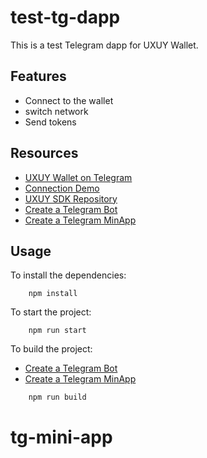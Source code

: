 # test-tg-dapp

This is a test Telegram dapp for UXUY Wallet.

## Features
- Connect to the wallet
- switch network
- Send tokens

## Resources

- [UXUY Wallet on Telegram](https://t.me/UXUYbot)
- [Connection Demo](https://t.me/uxuy_demo_miniapp_bot/demo)
- [UXUY SDK Repository](https://github.com/uxuycom/uxuy-docsite)
- [Create a Telegram Bot](https://core.telegram.org/bots/tutorial#executing-commands)
- [Create a Telegram MinApp](https://core.telegram.org/bots#replace-entire-websites)


## Usage

To install the dependencies:
```
    npm install
```

To start the project:
```
    npm run start 
```

To build the project:

- [Create a Telegram Bot](https://core.telegram.org/bots/tutorial#executing-commands)
- [Create a Telegram MinApp](https://core.telegram.org/bots#replace-entire-websites)

```
    npm run build
```

# tg-mini-app

